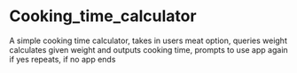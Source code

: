 # Cooking_time_calculator
A simple cooking time calculator, takes in users meat option, queries weight calculates given weight and outputs cooking time, prompts to use app again if yes repeats, if no app ends
